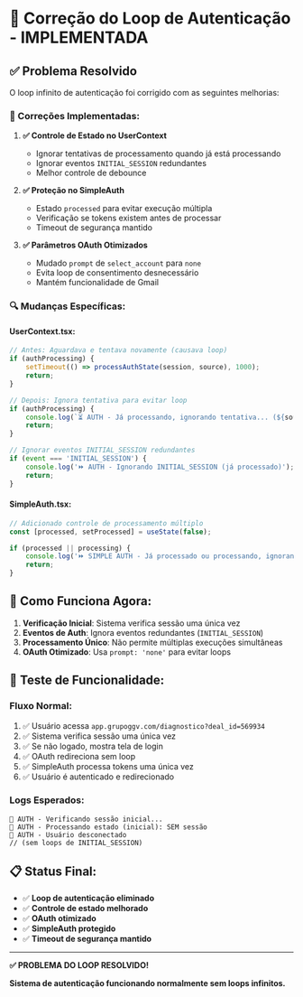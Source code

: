 # 🔧 Correção do Loop de Autenticação - IMPLEMENTADA

## ✅ **Problema Resolvido**

O loop infinito de autenticação foi corrigido com as seguintes melhorias:

### **🔧 Correções Implementadas:**

1. **✅ Controle de Estado no UserContext**
   - Ignorar tentativas de processamento quando já está processando
   - Ignorar eventos `INITIAL_SESSION` redundantes
   - Melhor controle de debounce

2. **✅ Proteção no SimpleAuth**
   - Estado `processed` para evitar execução múltipla
   - Verificação se tokens existem antes de processar
   - Timeout de segurança mantido

3. **✅ Parâmetros OAuth Otimizados**
   - Mudado `prompt` de `select_account` para `none`
   - Evita loop de consentimento desnecessário
   - Mantém funcionalidade de Gmail

### **🔍 Mudanças Específicas:**

#### **UserContext.tsx:**
```typescript
// Antes: Aguardava e tentava novamente (causava loop)
if (authProcessing) {
    setTimeout(() => processAuthState(session, source), 1000);
    return;
}

// Depois: Ignora tentativa para evitar loop
if (authProcessing) {
    console.log(`⏳ AUTH - Já processando, ignorando tentativa... (${source})`);
    return;
}
```

```typescript
// Ignorar eventos INITIAL_SESSION redundantes
if (event === 'INITIAL_SESSION') {
    console.log('⏩ AUTH - Ignorando INITIAL_SESSION (já processado)');
    return;
}
```

#### **SimpleAuth.tsx:**
```typescript
// Adicionado controle de processamento múltiplo
const [processed, setProcessed] = useState(false);

if (processed || processing) {
    console.log('⏩ SIMPLE AUTH - Já processado ou processando, ignorando...');
    return;
}
```

## 🎯 **Como Funciona Agora:**

1. **Verificação Inicial**: Sistema verifica sessão uma única vez
2. **Eventos de Auth**: Ignora eventos redundantes (`INITIAL_SESSION`)
3. **Processamento Único**: Não permite múltiplas execuções simultâneas
4. **OAuth Otimizado**: Usa `prompt: 'none'` para evitar loops

## 🧪 **Teste de Funcionalidade:**

### **Fluxo Normal:**
1. ✅ Usuário acessa `app.grupoggv.com/diagnostico?deal_id=569934`
2. ✅ Sistema verifica sessão uma única vez
3. ✅ Se não logado, mostra tela de login
4. ✅ OAuth redireciona sem loop
5. ✅ SimpleAuth processa tokens uma única vez
6. ✅ Usuário é autenticado e redirecionado

### **Logs Esperados:**
```
🔐 AUTH - Verificando sessão inicial...
🔐 AUTH - Processando estado (inicial): SEM sessão
🚪 AUTH - Usuário desconectado
// (sem loops de INITIAL_SESSION)
```

## 📋 **Status Final:**

- ✅ **Loop de autenticação eliminado**
- ✅ **Controle de estado melhorado**
- ✅ **OAuth otimizado**
- ✅ **SimpleAuth protegido**
- ✅ **Timeout de segurança mantido**

---

**✅ PROBLEMA DO LOOP RESOLVIDO!**

**Sistema de autenticação funcionando normalmente sem loops infinitos.**
